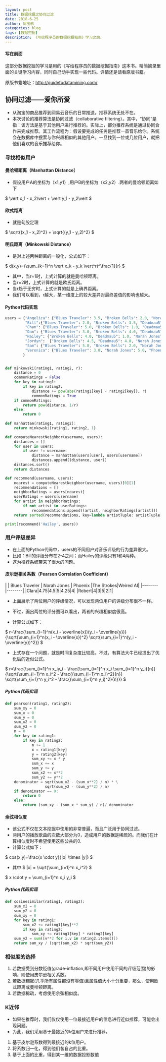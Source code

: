 ```yaml
---
layout: post
title: 数据挖掘之协同过滤
date: 2018-6-25
author: 周宝航
categories: blog
tags: [数据挖掘]
description: 《写给程序员的数据挖掘指南》学习之旅。
---
```

<script type="text/javascript" src="http://cdn.mathjax.org/mathjax/latest/MathJax.js?config=default"></script>

#### 写在前面
这部分数据挖掘的学习是用的《写给程序员的数据挖掘指南》这本书。精简摘录里面的关键学习内容，同时自己动手实现一些代码。详情还是请看原版书籍。

原版书籍地址：http://guidetodatamining.com/

## 协同过滤——爱你所爱

- 从淘宝的商品推荐到网易云音乐的日常推送，推荐系统无处不在。
- 本次讨论的推荐算法是协同过滤（collaborative filtering）。其中，“协同”是指：该方法是基于其他用户进行推荐的。实际上，部分推荐系统是通过协同合作来完成推荐。其工作流程为：假设要完成的任务是推荐一首音乐给你。系统会在数据库中搜索与你兴趣相似的其他用户。一旦找到一位或几位用户，就把他们喜欢的音乐推荐给你。

### 寻找相似用户

#### 曼哈顿距离（Manhattan Distance）

- 假设用户A的坐标为（x1,y1）,用户B的坐标为（x2,y2）.两者的曼哈顿距离如下

$
\vert x_1 - x_2\vert + \vert y_1 - y_2\vert
$

#### 欧式距离

- 就是勾股定理

$
\sqrt{(x_1 - x_2)^2} + \sqrt{(y_1 - y_2)^2}
$

#### 明氏距离（Minkowski Distance）

- 是对上述两种距离的一般化，公式如下：

$
d(x,y)=(\sum_{k=1}^n \vert x_k - y_k \vert^r)^\frac{1}{r}
$

- 其中，当r=1时，上式计算的就是曼哈顿距离。
- 当r=2时，上式计算的就是欧氏距离。
- 当r趋于无穷时，上式计算的就是上确界距离。
- 我们可以看到，r越大，某一维度上的较大差异对最终差值的影响也越大。

#### Python代码实现

``` python
users = {"Angelica": {"Blues Traveler": 3.5, "Broken Bells": 2.0, "Norah Jones": 4.5, "Phoenix": 5.0, "Slightly Stoopid": 1.5, "The Strokes": 2.5, "Vampire Weekend": 2.0},
         "Bill":{"Blues Traveler": 2.0, "Broken Bells": 3.5, "Deadmau5": 4.0, "Phoenix": 2.0, "Slightly Stoopid": 3.5, "Vampire Weekend": 3.0},
         "Chan": {"Blues Traveler": 5.0, "Broken Bells": 1.0, "Deadmau5": 1.0, "Norah Jones": 3.0, "Phoenix": 5, "Slightly Stoopid": 1.0},
         "Dan": {"Blues Traveler": 3.0, "Broken Bells": 4.0, "Deadmau5": 4.5, "Phoenix": 3.0, "Slightly Stoopid": 4.5, "The Strokes": 4.0, "Vampire Weekend": 2.0},
         "Hailey": {"Broken Bells": 4.0, "Deadmau5": 1.0, "Norah Jones": 4.0, "The Strokes": 4.0, "Vampire Weekend": 1.0},
         "Jordyn":  {"Broken Bells": 4.5, "Deadmau5": 4.0, "Norah Jones": 5.0, "Phoenix": 5.0, "Slightly Stoopid": 4.5, "The Strokes": 4.0, "Vampire Weekend": 4.0},
         "Sam": {"Blues Traveler": 5.0, "Broken Bells": 2.0, "Norah Jones": 3.0, "Phoenix": 5.0, "Slightly Stoopid": 4.0, "The Strokes": 5.0},
         "Veronica": {"Blues Traveler": 3.0, "Norah Jones": 5.0, "Phoenix": 4.0, "Slightly Stoopid": 2.5, "The Strokes": 3.0}
        }


def minkowski(rating1, rating2, r):
    distance = 0
    commonRatings = False
    for key in rating1:
        if key in rating2:
            distance += pow(abs(rating1[key] - rating2[key]), r)
            commonRatings = True
    if commonRatings:
        return pow(distance, 1/r)
    else:
        return 0
    
def manhattan(rating1, rating2):
    return minkowski(rating1, rating2, 1)

def computeNearestNeighbor(username, users):
    distances = []
    for user in users:
        if user != username:
            distance = manhattan(users[user], users[username])
            distances.append((distance, user))
    distances.sort()
    return distances

def recommend(username, users):
    nearest = computeNearestNeighbor(username, users)[0][1]
    recommendations = []
    neighborRatings = users[nearest]
    userRatings = users[username]
    for artist in neighborRatings:
        if not artist in userRatings:
            recommendations.append((artist, neighborRatings[artist]))
    return sorted(recommendations, key=lambda artistTuple: artistTuple[1], reverse = True)

print(recommend('Hailey', users))
```

### 用户评级差异

- 在上面的Python代码中，users的不同用户对音乐评级的行为差异很大。
- 比如：Bill的评级分布在2-4之间；而Hailey的评级只有1和4两种。
- 这为推荐系统带来了很大的问题。

#### 皮尔逊相关系数（Pearson Correlation Coefficient）

| | Blues Traveler | Norah Jones | Phoenix |The Strokes|Weired AI|
|--------|--------|
|Clara|4.75|4.5|5|4.25|4|
|Robert|4|3|5|2|1|

- 上面展示了两位用户的评级情况，可以发现两位用户的评级分布很不一样。
- 不过，画出两位的评分图可以看出，两者的兴趣相似度很高。

- 计算公式如下：

$
r=\frac{\sum_{i=1}^n(x_i - \overline{x})(y_i - \overline{y})}{\sqrt{\sum_{i=1}^n(x_i - \overline{x})^2} \sqrt{\sum_{i=1}^n(y_i - \overline{y})^2}}
$

- 上式存在一个问题，就是时间复杂度比较高。不过，有算法大牛已经提出了优化后的近似公式。

$
r=\frac{\sum_{i=1}^n x_iy_i - \frac{\sum_{i=1}^n x_i \sum_{i=1}^n y_i}{n}}{\sqrt{\sum_{i=1}^n x_i^2 - \frac{(\sum_{i=1}^n x_i)^2}{n}} \sqrt{\sum_{i=1}^n y_i^2 - \frac{(\sum_{i=1}^n y_i)^2}{n}}}
$

##### Python代码实现

``` python
def pearson(rating1, rating2):
    sum_xy = 0
    sum_x = 0
    sum_y = 0
    sum_x2 = 0
    sum_y2 = 0
    n = 0
    for key in rating1:
        if key in rating2:
            n += 1
            x = rating1[key]
            y = rating2[key]
            sum_xy += x * y
            sum_x += x
            sum_y += y
            sum_x2 += x**2
            sum_y2 += y**2
    denominator = sqrt(sum_x2 - (sum_x**2) / n) * \
                  sqrt(sum_y2 - (sum_y**2) / n)
    if denominator == 0:
        return 0
    else:
        return (sum_xy - (sum_x * sum_y) / n)/ denominator
```

#### 余弦相似度

- 该公式不仅在文本挖掘中使用的非常普遍，而且广泛用于协同过滤。
- 两用户的播放歌曲的次数大部分为0，造成用户的数据是稀疏的。而我们在计算相似度时不希望使用这些公共的0.
- 计算公式如下：

$
cos(x,y)=\frac{x \cdot y}{\|x\| \times \|y\|}
$

- 其中
$
\|x\| = \sqrt{\sum_{i=1}^n x_i^2}
$

$
x \cdot y = \sum_{i=1}^n x_i y_i
$

##### Python代码实现

```python
def cosinesimilar(rating1, rating2):
    sum_x2 = 0
    sum_y2 = 0
    sum_xy = 0
    for key in rating1:
        sum_x2 += rating1[key]**2
        if key in rating2:
            sum_xy += rating1[key] * rating2[key]
    sum_y2 = sum([v**2 for i,v in rating2.items()])
    return sum_xy / (sqrt(sum_x2) * sqrt(sum_y2))
```

### 相似度的选择

1. 若数据受到分数贬值(grade-inflation,即不同用户使用不同的评级范围)的影响，则使用皮尔逊相关系数。
2. 若数据稠密(几乎所有属性都没有零值)且属性值大小十分重要，那么，使用欧式距离或曼哈顿距离。
3. 若数据稀疏，考虑使用余弦相似度。

### K近邻

- 如果在推荐时，我们仅仅使用一位最接近用户的信息进行近似推荐，可能会出现问题。
- 为此，我们采用基于最接近的k位用户来进行推荐。

1. 基于皮尔逊系数得到最接近的k位用户。
2. 将系数归一化，得到他们各自占的比重。
3. 基于上面的比重，得到某一维的数据投影数值